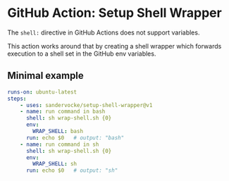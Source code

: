 # GitHub Action: Setup Shell Wrapper

The `shell:` directive in GitHub Actions does not support variables.

This action works around that by creating a shell wrapper which forwards execution to a shell set in the GitHub env variables.

## Minimal example

```yaml
runs-on: ubuntu-latest
steps:
    - uses: sandervocke/setup-shell-wrapper@v1
    - name: run command in bash
      shell: sh wrap-shell.sh {0}
      env:
        WRAP_SHELL: bash
      run: echo $0   # output: "bash"
    - name: run command in sh
      shell: sh wrap-shell.sh {0}
      env:
        WRAP_SHELL: sh
      run: echo $0   # output: "sh"
```
